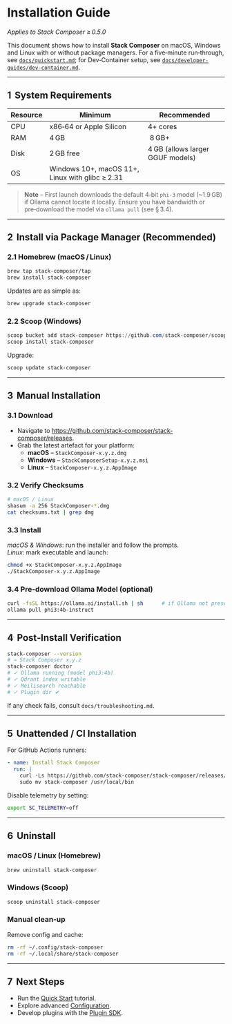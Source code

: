 # Installation Guide

_Applies to Stack Composer ≥ 0.5.0_

This document shows how to install **Stack Composer** on macOS, Windows and Linux
with or without package managers. For a five‑minute run‑through, see
[`docs/quickstart.md`](../quickstart.md); for Dev‑Container setup, see
[`docs/developer-guides/dev-container.md`](../developer-guides/dev-container.md).

---

## 1  System Requirements

| Resource | Minimum                                         | Recommended                      |
| -------- | ----------------------------------------------- | -------------------------------- |
| CPU      | x86‑64 or Apple Silicon                         | 4+ cores                         |
| RAM      | 4 GB                                            |  8 GB+                           |
| Disk     | 2 GB free                                       | 4 GB (allows larger GGUF models) |
| OS       | Windows 10+, macOS 11+, Linux with glibc ≥ 2.31 |

> **Note** – First launch downloads the default 4‑bit `phi‑3` model
> (~1.9 GB) if Ollama cannot locate it locally. Ensure you have bandwidth or
> pre‑download the model via `ollama pull` (see § 3.4).

---

## 2  Install via Package Manager (Recommended)

### 2.1 Homebrew (macOS / Linux)

```bash
brew tap stack-composer/tap
brew install stack-composer
```

Updates are as simple as:

```bash
brew upgrade stack-composer
```

### 2.2 Scoop (Windows)

```powershell
scoop bucket add stack-composer https://github.com/stack-composer/scoop-bucket.git
scoop install stack-composer
```

Upgrade:

```powershell
scoop update stack-composer
```

---

## 3  Manual Installation

### 3.1 Download

- Navigate to <https://github.com/stack-composer/stack-composer/releases>.
- Grab the latest artefact for your platform:
  - **macOS** – `StackComposer‑x.y.z.dmg`
  - **Windows** – `StackComposerSetup‑x.y.z.msi`
  - **Linux** – `StackComposer‑x.y.z.AppImage`

### 3.2 Verify Checksums

```bash
# macOS / Linux
shasum -a 256 StackComposer-*.dmg
cat checksums.txt | grep dmg
```

### 3.3 Install

_macOS & Windows_: run the installer and follow the prompts.  
_Linux_: mark executable and launch:

```bash
chmod +x StackComposer-x.y.z.AppImage
./StackComposer-x.y.z.AppImage
```

### 3.4 Pre‑download Ollama Model (optional)

```bash
curl -fsSL https://ollama.ai/install.sh | sh      # if Ollama not present
ollama pull phi3:4b-instruct
```

---

## 4  Post‑Install Verification

```bash
stack-composer --version
# → Stack Composer x.y.z
stack-composer doctor
# ✓ Ollama running (model phi3:4b)
# ✓ Qdrant index writable
# ✓ Meilisearch reachable
# ✓ Plugin dir ✔
```

If any check fails, consult `docs/troubleshooting.md`.

---

## 5  Unattended / CI Installation

For GitHub Actions runners:

```yaml
- name: Install Stack Composer
  run: |
    curl -Ls https://github.com/stack-composer/stack-composer/releases/latest/download/stack-composer-linux-amd64.tar.gz | tar -xz
    sudo mv stack-composer /usr/local/bin
```

Disable telemetry by setting:

```bash
export SC_TELEMETRY=off
```

---

## 6  Uninstall

### macOS / Linux (Homebrew)

```bash
brew uninstall stack-composer
```

### Windows (Scoop)

```powershell
scoop uninstall stack-composer
```

### Manual clean‑up

Remove config and cache:

```bash
rm -rf ~/.config/stack-composer
rm -rf ~/.local/share/stack-composer
```

---

## 7  Next Steps

- Run the [Quick Start](../quickstart.md) tutorial.
- Explore advanced [Configuration](configuration.md).
- Develop plugins with the [Plugin SDK](../plugin-sdk/README.md).

